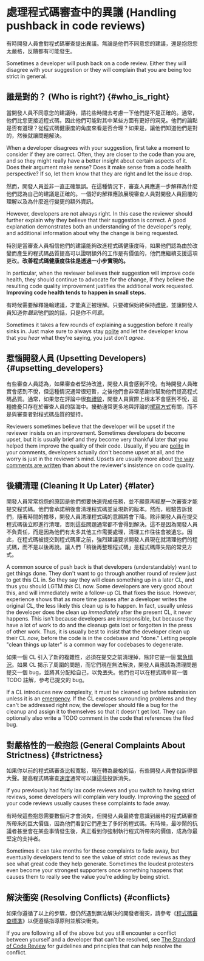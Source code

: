 # 處理程式碼審查中的異議 (Handling pushback in code reviews)

有時開發人員會對程式碼審查提出異議。無論是他們不同意您的建議，還是抱怨您太嚴格，反饋都有可能發生。

Sometimes a developer will push back on a code review. Either they will disagree
with your suggestion or they will complain that you are being too strict in
general.

## 誰是對的？ (Who is right?) {#who_is_right}

當開發人員不同意您的建議時，請花些時間去考慮一下他們是不是正確的。通常，他們比您更接近程式碼，因此他們可能對其中某些方面有更好的洞見。他們的論點是否有道理？從程式碼健康度的角度來看是否合理？如果是，讓他們知道他們是對的，然後就讓問題解決。

When a developer disagrees with your suggestion, first take a moment to consider
if they are correct. Often, they are closer to the code than you are, and so
they might really have a better insight about certain aspects of it. Does their
argument make sense? Does it make sense from a code health perspective? If so,
let them know that they are right and let the issue drop.

然而，開發人員並非一直正確無誤。在這種情況下，審查人員應進一步解釋為什麼他們認為自己的建議是正確的。一個好的解釋應該展現審查人員對開發人員回覆的理解以及為什麼進行變更的額外資訊。

However, developers are not always right. In this case the reviewer should
further explain why they believe that their suggestion is correct. A good
explanation demonstrates both an understanding of the developer's reply, and
additional information about why the change is being requested.

特別是當審查人員相信他們的建議能夠改進程式碼健康度時，如果他們認為由於改變而產生的程式碼品質提高可以證明額外的工作是有價值的，他們應繼續支援這項更改。**改善程式碼健康度往往是透過一小步實現的。**

In particular, when the reviewer believes their suggestion will improve code
health, they should continue to advocate for the change, if they believe the
resulting code quality improvement justifies the additional work requested.
**Improving code health tends to happen in small steps.**

有時候需要解釋幾輪建議，才能真正被理解。只要確保始終保持[禮貌](comments.md#courtesy)，並讓開發人員知道你*聽到*他們說的話，只是你不*同意*。

Sometimes it takes a few rounds of explaining a suggestion before it really
sinks in. Just make sure to always stay [polite](comments.md#courtesy) and let
the developer know that you *hear* what they're saying, you just don't *agree*.

## 惹惱開發人員 (Upsetting Developers) {#upsetting_developers}

有些審查人員認為，如果審查者堅持改進，開發人員會感到不悅。有時開發人員確實會感到不悅，但這種情況通常很短暫，之後他們會非常感謝你幫助他們提高程式碼品質。通常，如果您在評論中很[有禮貌](comments.md#courtesy)，開發人員實際上根本不會感到不悅，這種擔憂只存在於審查人員的腦海中。擾動通常更多地與評論的[撰寫方式](comments.md#courtesy)有關，而不是與審查者對程式碼品質的堅持。

Reviewers sometimes believe that the developer will be upset if the reviewer
insists on an improvement. Sometimes developers do become upset, but it is
usually brief and they become very thankful later that you helped them improve
the quality of their code. Usually, if you are [polite](comments.md#courtesy) in
your comments, developers actually don't become upset at all, and the worry is
just in the reviewer's mind. Upsets are usually more about
[the way comments are written](comments.md#courtesy) than about the reviewer's
insistence on code quality.

## 後續清理 (Cleaning It Up Later) {#later}

開發人員常常抱怨的原因是他們想要快速完成任務，並不願意再經歷一次審查才能提交程式碼。他們會承諾稍後會清理程式碼並呈現新的版本。然而，經驗告訴我們，隨著時間的推移，開發人員清理程式碼的意願將會下降。除非開發人員在提交程式碼後立即進行清理，否則這些問題通常都不會得到解決。這不是因為開發人員不負責任，而是因為他們有太多其他工作需要處理，清理工作往往會被遺忘。因此，在程式碼被提交到程式碼庫之前，強烈建議要求開發人員現在就清理他們的程式碼，而不是以後再說。讓人們「稍後再整理程式碼」是程式碼庫失陷的常見方式。

A common source of push back is that developers (understandably) want to get
things done. They don't want to go through another round of review just to get
this CL in. So they say they will clean something up in a later CL, and thus you
should LGTM *this* CL now. Some developers are very good about this, and will
immediately write a follow-up CL that fixes the issue. However, experience shows
that as more time passes after a developer writes the original CL, the less
likely this clean up is to happen. In fact, usually unless the developer does
the clean up *immediately* after the present CL, it never happens. This isn't
because developers are irresponsible, but because they have a lot of work to do
and the cleanup gets lost or forgotten in the press of other work. Thus, it is
usually best to insist that the developer clean up their CL *now*, before the
code is in the codebase and "done." Letting people "clean things up later" is a
common way for codebases to degenerate.

如果一個 CL 引入了新的複雜性，必須在提交之前清理掉，除非它是一個 [緊急情況](../emergencies.md)。如果 CL 揭示了周圍的問題，而它們現在無法解決，開發人員應該為清理問題提交一個 bug，並將其分配給自己，以免丟失。他們也可以在程式碼中寫一個 TODO 註解，參考已提交的 bug。

If a CL introduces new complexity, it must be cleaned up before submission
unless it is an [emergency](../emergencies.md). If the CL exposes surrounding
problems and they can't be addressed right now, the developer should file a bug
for the cleanup and assign it to themselves so that it doesn't get lost. They
can optionally also write a TODO comment in the code that references the filed
bug.

## 對嚴格性的一般抱怨 (General Complaints About Strictness) {#strictness}

如果你以前的程式碼審查比較寬鬆，現在轉為嚴格的話，有些開發人員會投訴得很大聲。提高程式碼審查[速度](speed.md)通常可以讓這些投訴消失。

If you previously had fairly lax code reviews and you switch to having strict
reviews, some developers will complain very loudly. Improving the
[speed](speed.md) of your code reviews usually causes these complaints to fade
away.

有時候這些抱怨需要數個月才會消失，但開發人員最終會意識到嚴格的程式碼審查所帶來的巨大價值，因為他們看到它們產生了多好的程式碼。有時候，最吵鬧的抗議者甚至會在某些事情發生後，真正看到你強制執行程式所帶來的價值，成為你最堅定的支持者。

Sometimes it can take months for these complaints to fade away, but eventually
developers tend to see the value of strict code reviews as they see what great
code they help generate. Sometimes the loudest protesters even become your
strongest supporters once something happens that causes them to really see the
value you're adding by being strict.

## 解決衝突 (Resolving Conflicts) {#conflicts}

如果你遵循了以上的步驟，但仍然遇到無法解決的開發者衝突，請參考《[程式碼審查標準](standard.md)》以便遵循指導原則並解決衝突。

If you are following all of the above but you still encounter a conflict between
yourself and a developer that can't be resolved, see
[The Standard of Code Review](standard.md) for guidelines and principles that
can help resolve the conflict.
